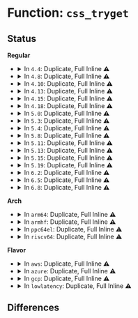 # Function: <code>css_tryget</code>

## Status
<b>Regular</b>
<ul>
<li>
<details>
<summary>In <code>4.4</code>: Duplicate, Full Inline ⚠️</summary>

**Collision:** Static Duplication

**Inline:** Full

**Transformation:** False

**Instances:**

```
In kernel/cgroup.c (ffffffff811151b1)
Location: include/linux/cgroup.h:323
Inline: True
Inline callers:
  - kernel/cgroup.c:cgroup_kn_lock_live
```
```
In mm/memcontrol.c (ffffffff811fc910)
Location: include/linux/cgroup.h:323
Inline: True
Inline callers:
  - mm/memcontrol.c:mem_cgroup_iter
  - mm/memcontrol.c:mem_cgroup_iter
```
</details>
</li>
<li>
<details>
<summary>In <code>4.8</code>: Duplicate, Full Inline ⚠️</summary>

**Collision:** Static Duplication

**Inline:** Full

**Transformation:** False

**Instances:**

```
In kernel/cgroup.c (ffffffff81121768)
Location: include/linux/cgroup.h:322
Inline: True
Inline callers:
  - kernel/cgroup.c:cgroup_sk_alloc
  - kernel/cgroup.c:cgroup_kn_lock_live
```
```
In mm/memcontrol.c (ffffffff81220534)
Location: include/linux/cgroup.h:322
Inline: True
Inline callers:
  - mm/memcontrol.c:mem_cgroup_iter
  - mm/memcontrol.c:mem_cgroup_iter
```
</details>
</li>
<li>
<details>
<summary>In <code>4.10</code>: Duplicate, Full Inline ⚠️</summary>

**Collision:** Static Duplication

**Inline:** Full

**Transformation:** False

**Instances:**

```
In kernel/cgroup.c (ffffffff81129ce8)
Location: include/linux/cgroup.h:322
Inline: True
Inline callers:
  - kernel/cgroup.c:cgroup_sk_alloc
  - kernel/cgroup.c:cgroup_kn_lock_live
```
```
In mm/memcontrol.c (ffffffff81232c96)
Location: include/linux/cgroup.h:322
Inline: True
Inline callers:
  - mm/memcontrol.c:mem_cgroup_iter
  - mm/memcontrol.c:mem_cgroup_iter
```
</details>
</li>
<li>
<details>
<summary>In <code>4.13</code>: Duplicate, Full Inline ⚠️</summary>

**Collision:** Static Duplication

**Inline:** Full

**Transformation:** False

**Instances:**

```
In kernel/cgroup/cgroup.c (ffffffff81128ac3)
Location: include/linux/cgroup.h:322
Inline: True
Inline callers:
  - kernel/cgroup/cgroup.c:cgroup_sk_alloc
  - kernel/cgroup/cgroup.c:cgroup_kn_lock_live
```
```
In mm/memcontrol.c (ffffffff8123e4b0)
Location: include/linux/cgroup.h:322
Inline: True
Inline callers:
  - mm/memcontrol.c:mem_cgroup_iter
  - mm/memcontrol.c:mem_cgroup_iter
```
</details>
</li>
<li>
<details>
<summary>In <code>4.15</code>: Duplicate, Full Inline ⚠️</summary>

**Collision:** Static Duplication

**Inline:** Full

**Transformation:** False

**Instances:**

```
In kernel/cgroup/cgroup.c (ffffffff811350fc)
Location: include/linux/cgroup.h:334
Inline: True
Inline callers:
  - kernel/cgroup/cgroup.c:cgroup_sk_alloc
  - kernel/cgroup/cgroup.c:cgroup_kn_lock_live
```
```
In mm/memcontrol.c (ffffffff8125e050)
Location: include/linux/cgroup.h:334
Inline: True
Inline callers:
  - mm/memcontrol.c:mem_cgroup_iter
  - mm/memcontrol.c:mem_cgroup_iter
```
</details>
</li>
<li>
<details>
<summary>In <code>4.18</code>: Duplicate, Full Inline ⚠️</summary>

**Collision:** Static Duplication

**Inline:** Full

**Transformation:** False

**Instances:**

```
In kernel/cgroup/cgroup.c (ffffffff8114382c)
Location: include/linux/cgroup.h:334
Inline: True
Inline callers:
  - kernel/cgroup/cgroup.c:cgroup_sk_alloc
  - kernel/cgroup/cgroup.c:cgroup_kn_lock_live
```
```
In mm/memcontrol.c (ffffffff8128237a)
Location: include/linux/cgroup.h:334
Inline: True
Inline callers:
  - mm/memcontrol.c:mem_cgroup_iter
  - mm/memcontrol.c:mem_cgroup_iter
```
</details>
</li>
<li>
<details>
<summary>In <code>5.0</code>: Duplicate, Full Inline ⚠️</summary>

**Collision:** Static Duplication

**Inline:** Full

**Transformation:** False

**Instances:**

```
In kernel/cgroup/cgroup.c (ffffffff8114f34c)
Location: include/linux/cgroup.h:336
Inline: True
Inline callers:
  - kernel/cgroup/cgroup.c:cgroup_sk_alloc
  - kernel/cgroup/cgroup.c:cgroup_kn_lock_live
```
```
In mm/memcontrol.c (ffffffff81296557)
Location: include/linux/cgroup.h:336
Inline: True
Inline callers:
  - mm/memcontrol.c:mem_cgroup_iter
  - mm/memcontrol.c:mem_cgroup_iter
```
</details>
</li>
<li>
<details>
<summary>In <code>5.3</code>: Duplicate, Full Inline ⚠️</summary>

**Collision:** Static Duplication

**Inline:** Full

**Transformation:** False

**Instances:**

```
In kernel/cgroup/cgroup.c (ffffffff8115b18c)
Location: include/linux/cgroup.h:343
Inline: True
Inline callers:
  - kernel/cgroup/cgroup.c:cgroup_sk_alloc
  - kernel/cgroup/cgroup.c:cgroup_kn_lock_live
```
```
In kernel/cgroup/rdma.c (ffffffff8115fb2d)
Location: include/linux/cgroup.h:343
Inline: True
Inline callers:
  - kernel/cgroup/rdma.c:rdmacg_try_charge
```
```
In kernel/cgroup/cpuset.c (ffffffff81165453)
Location: include/linux/cgroup.h:343
Inline: True
Inline callers:
  - kernel/cgroup/cpuset.c:proc_cpuset_show
```
```
In mm/page-writeback.c (ffffffff8121fca2)
Location: include/linux/cgroup.h:343
Inline: True
Inline callers:
  - mm/page-writeback.c:balance_dirty_pages_ratelimited
```
```
In mm/memcontrol.c (ffffffff812b3011)
Location: include/linux/cgroup.h:343
Inline: True
Inline callers:
  - mm/memcontrol.c:mem_cgroup_iter
  - mm/memcontrol.c:mem_cgroup_iter
  - mm/memcontrol.c:mem_cgroup_iter
  - mm/memcontrol.c:mem_cgroup_iter
```
```
In fs/fs-writeback.c (ffffffff813002a3)
Location: include/linux/cgroup.h:343
Inline: True
Inline callers:
  - fs/fs-writeback.c:__inode_attach_wb
```
</details>
</li>
<li>
<details>
<summary>In <code>5.4</code>: Duplicate, Full Inline ⚠️</summary>

**Collision:** Static Duplication

**Inline:** Full

**Transformation:** False

**Instances:**

```
In kernel/cgroup/cgroup.c (ffffffff81166e4a)
Location: include/linux/cgroup.h:345
Inline: True
Inline callers:
  - kernel/cgroup/cgroup.c:cgroup_sk_alloc
  - kernel/cgroup/cgroup.c:cgroup_kn_lock_live
```
```
In kernel/cgroup/rdma.c (ffffffff8116b78d)
Location: include/linux/cgroup.h:345
Inline: True
Inline callers:
  - kernel/cgroup/rdma.c:rdmacg_try_charge
```
```
In kernel/cgroup/cpuset.c (ffffffff81171343)
Location: include/linux/cgroup.h:345
Inline: True
Inline callers:
  - kernel/cgroup/cpuset.c:proc_cpuset_show
```
```
In mm/page-writeback.c (ffffffff8122d752)
Location: include/linux/cgroup.h:345
Inline: True
Inline callers:
  - mm/page-writeback.c:balance_dirty_pages_ratelimited
```
```
In mm/memcontrol.c (ffffffff812c4ade)
Location: include/linux/cgroup.h:345
Inline: True
Inline callers:
  - mm/memcontrol.c:mem_cgroup_iter
  - mm/memcontrol.c:mem_cgroup_iter
  - mm/memcontrol.c:mem_cgroup_iter
  - mm/memcontrol.c:mem_cgroup_iter
```
```
In mm/hugetlb_cgroup.c (ffffffff812c9e4e)
Location: include/linux/cgroup.h:345
Inline: True
Inline callers:
  - mm/hugetlb_cgroup.c:hugetlb_cgroup_charge_cgroup
```
```
In fs/fs-writeback.c (ffffffff81314a4a)
Location: include/linux/cgroup.h:345
Inline: True
Inline callers:
  - fs/fs-writeback.c:cgroup_writeback_by_id
  - fs/fs-writeback.c:cgroup_writeback_by_id
  - fs/fs-writeback.c:__inode_attach_wb
  - fs/fs-writeback.c:__inode_attach_wb
```
</details>
</li>
<li>
<details>
<summary>In <code>5.8</code>: Duplicate, Full Inline ⚠️</summary>

**Collision:** Static Duplication

**Inline:** Full

**Transformation:** False

**Instances:**

```
In kernel/cgroup/cgroup.c (ffffffff81178534)
Location: include/linux/cgroup.h:351
Inline: True
Inline callers:
  - kernel/cgroup/cgroup.c:cgroup_sk_alloc
  - kernel/cgroup/cgroup.c:cgroup_kn_lock_live
```
```
In kernel/cgroup/rdma.c (ffffffff8117d3bd)
Location: include/linux/cgroup.h:351
Inline: True
Inline callers:
  - kernel/cgroup/rdma.c:rdmacg_try_charge
```
```
In kernel/cgroup/cpuset.c (ffffffff81183053)
Location: include/linux/cgroup.h:351
Inline: True
Inline callers:
  - kernel/cgroup/cpuset.c:proc_cpuset_show
```
```
In mm/page-writeback.c (ffffffff8125b17a)
Location: include/linux/cgroup.h:351
Inline: True
Inline callers:
  - mm/page-writeback.c:balance_dirty_pages_ratelimited
```
```
In mm/memcontrol.c (ffffffff812fd9c5)
Location: include/linux/cgroup.h:351
Inline: True
Inline callers:
  - mm/memcontrol.c:mem_cgroup_sk_alloc
  - mm/memcontrol.c:mem_cgroup_sk_alloc
  - mm/memcontrol.c:__memcg_kmem_charge_page
  - mm/memcontrol.c:__memcg_kmem_charge_page
  - mm/memcontrol.c:mem_cgroup_iter
  - mm/memcontrol.c:mem_cgroup_iter
  - mm/memcontrol.c:mem_cgroup_iter
  - mm/memcontrol.c:mem_cgroup_iter
  - mm/memcontrol.c:get_mem_cgroup_from_page
  - mm/memcontrol.c:get_mem_cgroup_from_page
  - mm/memcontrol.c:__mem_cgroup_largest_soft_limit_node
  - mm/memcontrol.c:__mem_cgroup_largest_soft_limit_node
```
```
In mm/hugetlb_cgroup.c (ffffffff812ff8b8)
Location: include/linux/cgroup.h:351
Inline: True
Inline callers:
  - mm/hugetlb_cgroup.c:__hugetlb_cgroup_charge_cgroup
```
```
In fs/fs-writeback.c (ffffffff8134e42a)
Location: include/linux/cgroup.h:351
Inline: True
Inline callers:
  - fs/fs-writeback.c:cgroup_writeback_by_id
  - fs/fs-writeback.c:cgroup_writeback_by_id
  - fs/fs-writeback.c:__inode_attach_wb
  - fs/fs-writeback.c:__inode_attach_wb
```
</details>
</li>
<li>
<details>
<summary>In <code>5.11</code>: Duplicate, Full Inline ⚠️</summary>

**Collision:** Static Duplication

**Inline:** Full

**Transformation:** False

**Instances:**

```
In kernel/cgroup/cgroup.c (ffffffff8117527f)
Location: include/linux/cgroup.h:351
Inline: True
Inline callers:
  - kernel/cgroup/cgroup.c:cgroup_sk_alloc
  - kernel/cgroup/cgroup.c:cgroup_kn_lock_live
```
```
In kernel/cgroup/rdma.c (ffffffff8117a21d)
Location: include/linux/cgroup.h:351
Inline: True
Inline callers:
  - kernel/cgroup/rdma.c:rdmacg_try_charge
```
```
In kernel/cgroup/cpuset.c (ffffffff8117ffd5)
Location: include/linux/cgroup.h:351
Inline: True
Inline callers:
  - kernel/cgroup/cpuset.c:proc_cpuset_show
```
```
In mm/page-writeback.c (ffffffff8126539f)
Location: include/linux/cgroup.h:351
Inline: True
Inline callers:
  - mm/page-writeback.c:balance_dirty_pages_ratelimited
```
```
In mm/memcontrol.c (ffffffff81309deb)
Location: include/linux/cgroup.h:351
Inline: True
Inline callers:
  - mm/memcontrol.c:mem_cgroup_sk_alloc
  - mm/memcontrol.c:mem_cgroup_sk_alloc
  - mm/memcontrol.c:obj_cgroup_charge
  - mm/memcontrol.c:obj_cgroup_charge
  - mm/memcontrol.c:__memcg_kmem_charge_page
  - mm/memcontrol.c:__memcg_kmem_charge_page
  - mm/memcontrol.c:mem_cgroup_iter
  - mm/memcontrol.c:mem_cgroup_iter
  - mm/memcontrol.c:mem_cgroup_iter
  - mm/memcontrol.c:mem_cgroup_iter
  - mm/memcontrol.c:get_mem_cgroup_from_page
  - mm/memcontrol.c:get_mem_cgroup_from_page
  - mm/memcontrol.c:__mem_cgroup_largest_soft_limit_node
  - mm/memcontrol.c:__mem_cgroup_largest_soft_limit_node
```
```
In mm/hugetlb_cgroup.c (ffffffff8130bbef)
Location: include/linux/cgroup.h:351
Inline: True
Inline callers:
  - mm/hugetlb_cgroup.c:__hugetlb_cgroup_charge_cgroup
```
```
In fs/fs-writeback.c (ffffffff8135b2de)
Location: include/linux/cgroup.h:351
Inline: True
Inline callers:
  - fs/fs-writeback.c:cgroup_writeback_by_id
  - fs/fs-writeback.c:cgroup_writeback_by_id
  - fs/fs-writeback.c:__inode_attach_wb
  - fs/fs-writeback.c:__inode_attach_wb
```
```
In net/mptcp/subflow.c (ffffffff81bc361b)
Location: include/linux/cgroup.h:351
Inline: True
Inline callers:
  - net/mptcp/subflow.c:mptcp_subflow_create_socket
```
</details>
</li>
<li>
<details>
<summary>In <code>5.13</code>: Duplicate, Full Inline ⚠️</summary>

**Collision:** Static Duplication

**Inline:** Full

**Transformation:** False

**Instances:**

```
In kernel/cgroup/cgroup.c (ffffffff81175de2)
Location: include/linux/cgroup.h:351
Inline: True
Inline callers:
  - kernel/cgroup/cgroup.c:cgroup_sk_alloc
  - kernel/cgroup/cgroup.c:cgroup_kn_lock_live
```
```
In kernel/cgroup/rdma.c (ffffffff8117ad9d)
Location: include/linux/cgroup.h:351
Inline: True
Inline callers:
  - kernel/cgroup/rdma.c:rdmacg_try_charge
```
```
In kernel/cgroup/cpuset.c (ffffffff81180aa5)
Location: include/linux/cgroup.h:351
Inline: True
Inline callers:
  - kernel/cgroup/cpuset.c:proc_cpuset_show
```
```
In mm/page-writeback.c (ffffffff812695ae)
Location: include/linux/cgroup.h:351
Inline: True
Inline callers:
  - mm/page-writeback.c:balance_dirty_pages_ratelimited
```
```
In mm/memcontrol.c (ffffffff8131065b)
Location: include/linux/cgroup.h:351
Inline: True
Inline callers:
  - mm/memcontrol.c:mem_cgroup_sk_alloc
  - mm/memcontrol.c:mem_cgroup_sk_alloc
  - mm/memcontrol.c:uncharge_page
  - mm/memcontrol.c:uncharge_page
  - mm/memcontrol.c:obj_cgroup_charge_pages
  - mm/memcontrol.c:obj_cgroup_charge_pages
  - mm/memcontrol.c:obj_cgroup_uncharge_pages
  - mm/memcontrol.c:obj_cgroup_uncharge_pages
  - mm/memcontrol.c:mem_cgroup_iter
  - mm/memcontrol.c:mem_cgroup_iter
  - mm/memcontrol.c:mem_cgroup_iter
  - mm/memcontrol.c:mem_cgroup_iter
  - mm/memcontrol.c:__mem_cgroup_largest_soft_limit_node
  - mm/memcontrol.c:__mem_cgroup_largest_soft_limit_node
```
```
In mm/hugetlb_cgroup.c (ffffffff813121ef)
Location: include/linux/cgroup.h:351
Inline: True
Inline callers:
  - mm/hugetlb_cgroup.c:__hugetlb_cgroup_charge_cgroup
```
```
In fs/fs-writeback.c (ffffffff81361ede)
Location: include/linux/cgroup.h:351
Inline: True
Inline callers:
  - fs/fs-writeback.c:cgroup_writeback_by_id
  - fs/fs-writeback.c:cgroup_writeback_by_id
  - fs/fs-writeback.c:inode_switch_wbs
  - fs/fs-writeback.c:inode_switch_wbs
  - fs/fs-writeback.c:__inode_attach_wb
  - fs/fs-writeback.c:__inode_attach_wb
```
```
In net/mptcp/subflow.c (ffffffff81bb3c8b)
Location: include/linux/cgroup.h:351
Inline: True
Inline callers:
  - net/mptcp/subflow.c:mptcp_subflow_create_socket
```
</details>
</li>
<li>
<details>
<summary>In <code>5.15</code>: Duplicate, Full Inline ⚠️</summary>

**Collision:** Static Duplication

**Inline:** Full

**Transformation:** False

**Instances:**

```
In kernel/cgroup/cgroup.c (ffffffff8119d3a9)
Location: include/linux/cgroup.h:351
Inline: True
Inline callers:
  - kernel/cgroup/cgroup.c:cgroup_sk_alloc
  - kernel/cgroup/cgroup.c:cgroup_get_from_id
  - kernel/cgroup/cgroup.c:cgroup_kn_lock_live
```
```
In kernel/cgroup/rdma.c (ffffffff811a285d)
Location: include/linux/cgroup.h:351
Inline: True
Inline callers:
  - kernel/cgroup/rdma.c:rdmacg_try_charge
```
```
In kernel/cgroup/cpuset.c (ffffffff811a8895)
Location: include/linux/cgroup.h:351
Inline: True
Inline callers:
  - kernel/cgroup/cpuset.c:proc_cpuset_show
```
```
In mm/page-writeback.c (ffffffff812a6028)
Location: include/linux/cgroup.h:351
Inline: True
Inline callers:
  - mm/page-writeback.c:balance_dirty_pages_ratelimited
```
```
In mm/memcontrol.c (ffffffff8135b966)
Location: include/linux/cgroup.h:351
Inline: True
Inline callers:
  - mm/memcontrol.c:mem_cgroup_sk_alloc
  - mm/memcontrol.c:mem_cgroup_sk_alloc
  - mm/memcontrol.c:uncharge_page
  - mm/memcontrol.c:uncharge_page
  - mm/memcontrol.c:obj_cgroup_charge_pages
  - mm/memcontrol.c:obj_cgroup_charge_pages
  - mm/memcontrol.c:obj_cgroup_uncharge_pages
  - mm/memcontrol.c:obj_cgroup_uncharge_pages
  - mm/memcontrol.c:mem_cgroup_iter
  - mm/memcontrol.c:mem_cgroup_iter
  - mm/memcontrol.c:mem_cgroup_iter
  - mm/memcontrol.c:mem_cgroup_iter
  - mm/memcontrol.c:get_mem_cgroup_from_mm
  - mm/memcontrol.c:get_mem_cgroup_from_mm
  - mm/memcontrol.c:__mem_cgroup_largest_soft_limit_node
  - mm/memcontrol.c:__mem_cgroup_largest_soft_limit_node
```
```
In mm/hugetlb_cgroup.c (ffffffff8135db0a)
Location: include/linux/cgroup.h:351
Inline: True
Inline callers:
  - mm/hugetlb_cgroup.c:__hugetlb_cgroup_charge_cgroup
```
```
In fs/fs-writeback.c (ffffffff813b073c)
Location: include/linux/cgroup.h:351
Inline: True
Inline callers:
  - fs/fs-writeback.c:cgroup_writeback_by_id
  - fs/fs-writeback.c:cgroup_writeback_by_id
  - fs/fs-writeback.c:inode_switch_wbs
  - fs/fs-writeback.c:inode_switch_wbs
  - fs/fs-writeback.c:__inode_attach_wb
  - fs/fs-writeback.c:__inode_attach_wb
```
```
In net/mptcp/subflow.c (ffffffff81c823ba)
Location: include/linux/cgroup.h:351
Inline: True
Inline callers:
  - net/mptcp/subflow.c:mptcp_subflow_create_socket
```
</details>
</li>
<li>
<details>
<summary>In <code>5.19</code>: Duplicate, Full Inline ⚠️</summary>

**Collision:** Static Duplication

**Inline:** Full

**Transformation:** False

**Instances:**

```
In kernel/cgroup/cgroup.c (ffffffff811cd6fb)
Location: include/linux/cgroup.h:351
Inline: True
Inline callers:
  - kernel/cgroup/cgroup.c:cgroup_sk_alloc
  - kernel/cgroup/cgroup.c:cgroup_get_from_path
  - kernel/cgroup/cgroup.c:cgroup_get_from_id
  - kernel/cgroup/cgroup.c:cgroup_kn_lock_live
```
```
In kernel/cgroup/cgroup-v1.c (ffffffff811d0417)
Location: include/linux/cgroup.h:351
Inline: True
Inline callers:
  - kernel/cgroup/cgroup-v1.c:cgroupstats_build
```
```
In kernel/cgroup/rdma.c (ffffffff811d32d2)
Location: include/linux/cgroup.h:351
Inline: True
Inline callers:
  - kernel/cgroup/rdma.c:rdmacg_try_charge
```
```
In kernel/cgroup/cpuset.c (ffffffff811d9a47)
Location: include/linux/cgroup.h:351
Inline: True
Inline callers:
  - kernel/cgroup/cpuset.c:proc_cpuset_show
```
```
In mm/page-writeback.c (ffffffff812fed18)
Location: include/linux/cgroup.h:351
Inline: True
Inline callers:
  - mm/page-writeback.c:balance_dirty_pages_ratelimited
```
```
In mm/slub.c (ffffffff813a683b)
Location: include/linux/cgroup.h:351
Inline: True
```
```
In mm/memcontrol.c (ffffffff813d5bd1)
Location: include/linux/cgroup.h:351
Inline: True
Inline callers:
  - mm/memcontrol.c:obj_cgroup_may_zswap
  - mm/memcontrol.c:obj_cgroup_may_zswap
  - mm/memcontrol.c:mem_cgroup_sk_alloc
  - mm/memcontrol.c:mem_cgroup_sk_alloc
  - mm/memcontrol.c:uncharge_folio
  - mm/memcontrol.c:uncharge_folio
  - mm/memcontrol.c:obj_cgroup_charge
  - mm/memcontrol.c:obj_cgroup_charge
  - mm/memcontrol.c:drain_obj_stock
  - mm/memcontrol.c:drain_obj_stock
  - mm/memcontrol.c:__memcg_kmem_charge_page
  - mm/memcontrol.c:__memcg_kmem_charge_page
  - mm/memcontrol.c:obj_cgroup_uncharge_pages
  - mm/memcontrol.c:obj_cgroup_uncharge_pages
  - mm/memcontrol.c:mem_cgroup_iter
  - mm/memcontrol.c:mem_cgroup_iter
  - mm/memcontrol.c:mem_cgroup_iter
  - mm/memcontrol.c:mem_cgroup_iter
  - mm/memcontrol.c:get_mem_cgroup_from_mm
  - mm/memcontrol.c:get_mem_cgroup_from_mm
  - mm/memcontrol.c:__mem_cgroup_largest_soft_limit_node
  - mm/memcontrol.c:__mem_cgroup_largest_soft_limit_node
```
```
In mm/hugetlb_cgroup.c (ffffffff813d7ba7)
Location: include/linux/cgroup.h:351
Inline: True
Inline callers:
  - mm/hugetlb_cgroup.c:__hugetlb_cgroup_charge_cgroup
```
```
In fs/fs-writeback.c (ffffffff8143552e)
Location: include/linux/cgroup.h:351
Inline: True
Inline callers:
  - fs/fs-writeback.c:cgroup_writeback_by_id
  - fs/fs-writeback.c:cgroup_writeback_by_id
  - fs/fs-writeback.c:inode_switch_wbs
  - fs/fs-writeback.c:inode_switch_wbs
  - fs/fs-writeback.c:__inode_attach_wb
  - fs/fs-writeback.c:__inode_attach_wb
```
```
In net/mptcp/subflow.c (ffffffff81e280ed)
Location: include/linux/cgroup.h:351
Inline: True
Inline callers:
  - net/mptcp/subflow.c:mptcp_subflow_create_socket
```
</details>
</li>
<li>
<details>
<summary>In <code>6.2</code>: Duplicate, Full Inline ⚠️</summary>

**Collision:** Static Duplication

**Inline:** Full

**Transformation:** False

**Instances:**

```
In kernel/cgroup/cgroup.c (ffffffff81210d8b)
Location: include/linux/cgroup_refcnt.h:42
Inline: True
Inline callers:
  - kernel/cgroup/cgroup.c:cgroup_sk_alloc
  - kernel/cgroup/cgroup.c:cgroup_get_from_path
  - kernel/cgroup/cgroup.c:cgroup_get_from_id
  - kernel/cgroup/cgroup.c:cgroup_kn_lock_live
```
```
In kernel/cgroup/cgroup-v1.c (ffffffff81213eb7)
Location: include/linux/cgroup_refcnt.h:42
Inline: True
Inline callers:
  - kernel/cgroup/cgroup-v1.c:cgroupstats_build
```
```
In kernel/cgroup/rdma.c (ffffffff81217252)
Location: include/linux/cgroup_refcnt.h:42
Inline: True
Inline callers:
  - kernel/cgroup/rdma.c:rdmacg_try_charge
```
```
In kernel/cgroup/cpuset.c (ffffffff8121ef17)
Location: include/linux/cgroup_refcnt.h:42
Inline: True
Inline callers:
  - kernel/cgroup/cpuset.c:proc_cpuset_show
```
```
In kernel/bpf/syscall.c (ffffffff812c5e86)
Location: include/linux/cgroup_refcnt.h:42
Inline: True
```
```
In kernel/bpf/helpers.c (ffffffff812f434a)
Location: include/linux/cgroup_refcnt.h:42
Inline: True
Inline callers:
  - kernel/bpf/helpers.c:bpf_cgroup_kptr_get
```
```
In kernel/bpf/memalloc.c (ffffffff8131be5f)
Location: include/linux/cgroup_refcnt.h:42
Inline: True
Inline callers:
  - kernel/bpf/memalloc.c:alloc_bulk
```
```
In mm/page-writeback.c (ffffffff81369494)
Location: include/linux/cgroup_refcnt.h:42
Inline: True
Inline callers:
  - mm/page-writeback.c:balance_dirty_pages_ratelimited_flags
```
```
In mm/vmscan.c (ffffffff81382373)
Location: include/linux/cgroup_refcnt.h:42
Inline: True
Inline callers:
  - mm/vmscan.c:run_cmd
```
```
In mm/slub.c (ffffffff81427e1b)
Location: include/linux/cgroup_refcnt.h:42
Inline: True
```
```
In mm/memcontrol.c (ffffffff8145b5b1)
Location: include/linux/cgroup_refcnt.h:42
Inline: True
Inline callers:
  - mm/memcontrol.c:obj_cgroup_may_zswap
  - mm/memcontrol.c:obj_cgroup_may_zswap
  - mm/memcontrol.c:mem_cgroup_sk_alloc
  - mm/memcontrol.c:mem_cgroup_sk_alloc
  - mm/memcontrol.c:uncharge_folio
  - mm/memcontrol.c:uncharge_folio
  - mm/memcontrol.c:obj_cgroup_charge
  - mm/memcontrol.c:obj_cgroup_charge
  - mm/memcontrol.c:drain_obj_stock
  - mm/memcontrol.c:drain_obj_stock
  - mm/memcontrol.c:__memcg_kmem_charge_page
  - mm/memcontrol.c:__memcg_kmem_charge_page
  - mm/memcontrol.c:obj_cgroup_uncharge_pages
  - mm/memcontrol.c:obj_cgroup_uncharge_pages
  - mm/memcontrol.c:mem_cgroup_iter
  - mm/memcontrol.c:mem_cgroup_iter
  - mm/memcontrol.c:mem_cgroup_iter
  - mm/memcontrol.c:mem_cgroup_iter
  - mm/memcontrol.c:get_mem_cgroup_from_mm
  - mm/memcontrol.c:get_mem_cgroup_from_mm
  - mm/memcontrol.c:__mem_cgroup_largest_soft_limit_node
  - mm/memcontrol.c:__mem_cgroup_largest_soft_limit_node
```
```
In mm/hugetlb_cgroup.c (ffffffff8145da17)
Location: include/linux/cgroup_refcnt.h:42
Inline: True
Inline callers:
  - mm/hugetlb_cgroup.c:__hugetlb_cgroup_charge_cgroup
```
```
In fs/fs-writeback.c (ffffffff814c359e)
Location: include/linux/cgroup_refcnt.h:42
Inline: True
Inline callers:
  - fs/fs-writeback.c:cgroup_writeback_by_id
  - fs/fs-writeback.c:cgroup_writeback_by_id
  - fs/fs-writeback.c:inode_switch_wbs
  - fs/fs-writeback.c:inode_switch_wbs
  - fs/fs-writeback.c:__inode_attach_wb
  - fs/fs-writeback.c:__inode_attach_wb
```
```
In net/mptcp/subflow.c (ffffffff8200004f)
Location: include/linux/cgroup_refcnt.h:42
Inline: True
Inline callers:
  - net/mptcp/subflow.c:mptcp_subflow_create_socket
```
</details>
</li>
<li>
<details>
<summary>In <code>6.5</code>: Duplicate, Full Inline ⚠️</summary>

**Collision:** Static Duplication

**Inline:** Full

**Transformation:** False

**Instances:**

```
In kernel/cgroup/cgroup.c (ffffffff8122677b)
Location: include/linux/cgroup_refcnt.h:42
Inline: True
Inline callers:
  - kernel/cgroup/cgroup.c:cgroup_sk_alloc
  - kernel/cgroup/cgroup.c:cgroup_get_from_path
  - kernel/cgroup/cgroup.c:cgroup_get_from_id
  - kernel/cgroup/cgroup.c:cgroup_kn_lock_live
```
```
In kernel/cgroup/cgroup-v1.c (ffffffff812297e7)
Location: include/linux/cgroup_refcnt.h:42
Inline: True
Inline callers:
  - kernel/cgroup/cgroup-v1.c:cgroupstats_build
```
```
In kernel/cgroup/rdma.c (ffffffff8122cb72)
Location: include/linux/cgroup_refcnt.h:42
Inline: True
Inline callers:
  - kernel/cgroup/rdma.c:rdmacg_try_charge
```
```
In kernel/cgroup/cpuset.c (ffffffff81235047)
Location: include/linux/cgroup_refcnt.h:42
Inline: True
Inline callers:
  - kernel/cgroup/cpuset.c:proc_cpuset_show
```
```
In kernel/bpf/syscall.c (ffffffff812ecde6)
Location: include/linux/cgroup_refcnt.h:42
Inline: True
```
```
In kernel/bpf/helpers.c (ffffffff813214f1)
Location: include/linux/cgroup_refcnt.h:42
Inline: True
Inline callers:
  - kernel/bpf/helpers.c:bpf_cgroup_ancestor
  - kernel/bpf/helpers.c:bpf_cgroup_acquire
```
```
In kernel/bpf/memalloc.c (ffffffff8134c511)
Location: include/linux/cgroup_refcnt.h:42
Inline: True
Inline callers:
  - kernel/bpf/memalloc.c:bpf_mem_cache_alloc_flags
  - kernel/bpf/memalloc.c:alloc_bulk
```
```
In mm/page-writeback.c (ffffffff8139b634)
Location: include/linux/cgroup_refcnt.h:42
Inline: True
Inline callers:
  - mm/page-writeback.c:balance_dirty_pages_ratelimited_flags
```
```
In mm/vmscan.c (ffffffff813b3ee5)
Location: include/linux/cgroup_refcnt.h:42
Inline: True
Inline callers:
  - mm/vmscan.c:run_cmd
  - mm/vmscan.c:shrink_many
```
```
In mm/slub.c (ffffffff8145c85b)
Location: include/linux/cgroup_refcnt.h:42
Inline: True
```
```
In mm/memcontrol.c (ffffffff81491221)
Location: include/linux/cgroup_refcnt.h:42
Inline: True
Inline callers:
  - mm/memcontrol.c:obj_cgroup_may_zswap
  - mm/memcontrol.c:obj_cgroup_may_zswap
  - mm/memcontrol.c:mem_cgroup_sk_alloc
  - mm/memcontrol.c:mem_cgroup_sk_alloc
  - mm/memcontrol.c:uncharge_folio
  - mm/memcontrol.c:uncharge_folio
  - mm/memcontrol.c:obj_cgroup_charge
  - mm/memcontrol.c:obj_cgroup_charge
  - mm/memcontrol.c:drain_obj_stock
  - mm/memcontrol.c:drain_obj_stock
  - mm/memcontrol.c:__memcg_kmem_charge_page
  - mm/memcontrol.c:__memcg_kmem_charge_page
  - mm/memcontrol.c:obj_cgroup_uncharge_pages
  - mm/memcontrol.c:obj_cgroup_uncharge_pages
  - mm/memcontrol.c:mem_cgroup_iter
  - mm/memcontrol.c:mem_cgroup_iter
  - mm/memcontrol.c:mem_cgroup_iter
  - mm/memcontrol.c:mem_cgroup_iter
  - mm/memcontrol.c:get_mem_cgroup_from_mm
  - mm/memcontrol.c:get_mem_cgroup_from_mm
  - mm/memcontrol.c:__mem_cgroup_largest_soft_limit_node
  - mm/memcontrol.c:__mem_cgroup_largest_soft_limit_node
```
```
In mm/hugetlb_cgroup.c (ffffffff81493707)
Location: include/linux/cgroup_refcnt.h:42
Inline: True
Inline callers:
  - mm/hugetlb_cgroup.c:__hugetlb_cgroup_charge_cgroup
```
```
In fs/fs-writeback.c (ffffffff814f897f)
Location: include/linux/cgroup_refcnt.h:42
Inline: True
Inline callers:
  - fs/fs-writeback.c:cgroup_writeback_by_id
  - fs/fs-writeback.c:cgroup_writeback_by_id
  - fs/fs-writeback.c:inode_switch_wbs
  - fs/fs-writeback.c:inode_switch_wbs
  - fs/fs-writeback.c:__inode_attach_wb
  - fs/fs-writeback.c:__inode_attach_wb
```
```
In net/mptcp/subflow.c (ffffffff8207c330)
Location: include/linux/cgroup_refcnt.h:42
Inline: True
Inline callers:
  - net/mptcp/subflow.c:mptcp_subflow_create_socket
```
</details>
</li>
<li>
<details>
<summary>In <code>6.8</code>: Duplicate, Full Inline ⚠️</summary>

**Collision:** Static Duplication

**Inline:** Full

**Transformation:** False

**Instances:**

```
In kernel/cgroup/cgroup.c (ffffffff8123e40b)
Location: include/linux/cgroup_refcnt.h:42
Inline: True
Inline callers:
  - kernel/cgroup/cgroup.c:cgroup_sk_alloc
  - kernel/cgroup/cgroup.c:cgroup_get_from_path
  - kernel/cgroup/cgroup.c:cgroup_get_from_id
  - kernel/cgroup/cgroup.c:cgroup_kn_lock_live
```
```
In kernel/cgroup/cgroup-v1.c (ffffffff8124224f)
Location: include/linux/cgroup_refcnt.h:42
Inline: True
Inline callers:
  - kernel/cgroup/cgroup-v1.c:task_get_cgroup1
  - kernel/cgroup/cgroup-v1.c:cgroupstats_build
```
```
In kernel/cgroup/rdma.c (ffffffff81244c32)
Location: include/linux/cgroup_refcnt.h:42
Inline: True
Inline callers:
  - kernel/cgroup/rdma.c:rdmacg_try_charge
```
```
In kernel/cgroup/cpuset.c (ffffffff8124ec96)
Location: include/linux/cgroup_refcnt.h:42
Inline: True
Inline callers:
  - kernel/cgroup/cpuset.c:proc_cpuset_show
```
```
In kernel/bpf/syscall.c (ffffffff8130b596)
Location: include/linux/cgroup_refcnt.h:42
Inline: True
```
```
In kernel/bpf/helpers.c (ffffffff81343c21)
Location: include/linux/cgroup_refcnt.h:42
Inline: True
Inline callers:
  - kernel/bpf/helpers.c:bpf_cgroup_ancestor
  - kernel/bpf/helpers.c:bpf_cgroup_acquire
```
```
In kernel/bpf/memalloc.c (ffffffff81371e86)
Location: include/linux/cgroup_refcnt.h:42
Inline: True
```
```
In mm/page-writeback.c (ffffffff813c55a4)
Location: include/linux/cgroup_refcnt.h:42
Inline: True
Inline callers:
  - mm/page-writeback.c:balance_dirty_pages_ratelimited_flags
```
```
In mm/vmscan.c (ffffffff813dd565)
Location: include/linux/cgroup_refcnt.h:42
Inline: True
Inline callers:
  - mm/vmscan.c:run_cmd
  - mm/vmscan.c:shrink_many
```
```
In mm/workingset.c (ffffffff8140c217)
Location: include/linux/cgroup_refcnt.h:42
Inline: True
Inline callers:
  - mm/workingset.c:workingset_test_recent
```
```
In mm/slub.c (ffffffff81454d92)
Location: include/linux/cgroup_refcnt.h:42
Inline: True
```
```
In mm/zswap.c (ffffffff814709ec)
Location: include/linux/cgroup_refcnt.h:42
Inline: True
Inline callers:
  - mm/zswap.c:zswap_store
  - mm/zswap.c:zswap_store
```
```
In mm/memcontrol.c (ffffffff814c0b91)
Location: include/linux/cgroup_refcnt.h:42
Inline: True
Inline callers:
  - mm/memcontrol.c:obj_cgroup_may_zswap
  - mm/memcontrol.c:obj_cgroup_may_zswap
  - mm/memcontrol.c:mem_cgroup_sk_alloc
  - mm/memcontrol.c:mem_cgroup_sk_alloc
  - mm/memcontrol.c:uncharge_folio
  - mm/memcontrol.c:uncharge_folio
  - mm/memcontrol.c:obj_cgroup_charge
  - mm/memcontrol.c:obj_cgroup_charge
  - mm/memcontrol.c:drain_obj_stock
  - mm/memcontrol.c:drain_obj_stock
  - mm/memcontrol.c:__memcg_kmem_charge_page
  - mm/memcontrol.c:__memcg_kmem_charge_page
  - mm/memcontrol.c:obj_cgroup_uncharge_pages
  - mm/memcontrol.c:obj_cgroup_uncharge_pages
  - mm/memcontrol.c:mem_cgroup_iter
  - mm/memcontrol.c:mem_cgroup_iter
  - mm/memcontrol.c:mem_cgroup_iter
  - mm/memcontrol.c:mem_cgroup_iter
  - mm/memcontrol.c:get_mem_cgroup_from_current
  - mm/memcontrol.c:get_mem_cgroup_from_current
  - mm/memcontrol.c:get_mem_cgroup_from_mm
  - mm/memcontrol.c:get_mem_cgroup_from_mm
  - mm/memcontrol.c:__mem_cgroup_largest_soft_limit_node
  - mm/memcontrol.c:__mem_cgroup_largest_soft_limit_node
```
```
In mm/hugetlb_cgroup.c (ffffffff814c3079)
Location: include/linux/cgroup_refcnt.h:42
Inline: True
Inline callers:
  - mm/hugetlb_cgroup.c:__hugetlb_cgroup_charge_cgroup
```
```
In fs/fs-writeback.c (ffffffff8152d1af)
Location: include/linux/cgroup_refcnt.h:42
Inline: True
Inline callers:
  - fs/fs-writeback.c:cgroup_writeback_by_id
  - fs/fs-writeback.c:cgroup_writeback_by_id
  - fs/fs-writeback.c:inode_switch_wbs
  - fs/fs-writeback.c:inode_switch_wbs
  - fs/fs-writeback.c:__inode_attach_wb
  - fs/fs-writeback.c:__inode_attach_wb
```
```
In net/mptcp/subflow.c (ffffffff8215181a)
Location: include/linux/cgroup_refcnt.h:42
Inline: True
Inline callers:
  - net/mptcp/subflow.c:mptcp_subflow_create_socket
```
</details>
</li>
</ul>
<b>Arch</b>
<ul>
<li>
<details>
<summary>In <code>arm64</code>: Duplicate, Full Inline ⚠️</summary>

**Collision:** Static Duplication

**Inline:** Full

**Transformation:** False

**Instances:**

```
In kernel/cgroup/cgroup.c (ffff8000101d8cd0)
Location: include/linux/cgroup.h:345
Inline: True
Inline callers:
  - kernel/cgroup/cgroup.c:cgroup_sk_alloc
  - kernel/cgroup/cgroup.c:cgroup_kn_lock_live
```
```
In kernel/cgroup/rdma.c (ffff8000101dfadc)
Location: include/linux/cgroup.h:345
Inline: True
Inline callers:
  - kernel/cgroup/rdma.c:rdmacg_try_charge
```
```
In kernel/cgroup/cpuset.c (ffff8000101e49d4)
Location: include/linux/cgroup.h:345
Inline: True
Inline callers:
  - kernel/cgroup/cpuset.c:proc_cpuset_show
```
```
In mm/page-writeback.c (ffff8000102bc630)
Location: include/linux/cgroup.h:345
Inline: True
Inline callers:
  - mm/page-writeback.c:balance_dirty_pages_ratelimited
```
```
In mm/memcontrol.c (ffff800010367730)
Location: include/linux/cgroup.h:345
Inline: True
Inline callers:
  - mm/memcontrol.c:mem_cgroup_iter
  - mm/memcontrol.c:mem_cgroup_iter
```
```
In mm/hugetlb_cgroup.c (ffff80001036d658)
Location: include/linux/cgroup.h:345
Inline: True
Inline callers:
  - mm/hugetlb_cgroup.c:hugetlb_cgroup_charge_cgroup
```
```
In fs/fs-writeback.c (ffff8000103ca94c)
Location: include/linux/cgroup.h:345
Inline: True
Inline callers:
  - fs/fs-writeback.c:cgroup_writeback_by_id
  - fs/fs-writeback.c:__inode_attach_wb
```
</details>
</li>
<li>
<details>
<summary>In <code>armhf</code>: Duplicate, Full Inline ⚠️</summary>

**Collision:** Static Duplication

**Inline:** Full

**Transformation:** False

**Instances:**

```
In kernel/cgroup/cgroup.c (c041ba2c)
Location: include/linux/cgroup.h:345
Inline: True
Inline callers:
  - kernel/cgroup/cgroup.c:cgroup_sk_alloc
  - kernel/cgroup/cgroup.c:cgroup_kn_lock_live
```
```
In kernel/cgroup/rdma.c (c042141c)
Location: include/linux/cgroup.h:345
Inline: True
Inline callers:
  - kernel/cgroup/rdma.c:rdmacg_try_charge
```
```
In kernel/cgroup/cpuset.c (c04257dc)
Location: include/linux/cgroup.h:345
Inline: True
Inline callers:
  - kernel/cgroup/cpuset.c:proc_cpuset_show
```
```
In mm/page-writeback.c (c04e8cd0)
Location: include/linux/cgroup.h:345
Inline: True
Inline callers:
  - mm/page-writeback.c:balance_dirty_pages_ratelimited
```
```
In mm/memcontrol.c (c0558ea8)
Location: include/linux/cgroup.h:345
Inline: True
Inline callers:
  - mm/memcontrol.c:mem_cgroup_iter
  - mm/memcontrol.c:mem_cgroup_iter
```
```
In fs/fs-writeback.c (c05a6ea8)
Location: include/linux/cgroup.h:345
Inline: True
Inline callers:
  - fs/fs-writeback.c:cgroup_writeback_by_id
  - fs/fs-writeback.c:__inode_attach_wb
```
</details>
</li>
<li>
<details>
<summary>In <code>ppc64el</code>: Duplicate, Full Inline ⚠️</summary>

**Collision:** Static Duplication

**Inline:** Full

**Transformation:** False

**Instances:**

```
In kernel/cgroup/cgroup.c (c00000000024609c)
Location: include/linux/cgroup.h:345
Inline: True
Inline callers:
  - kernel/cgroup/cgroup.c:cgroup_sk_alloc
  - kernel/cgroup/cgroup.c:cgroup_kn_lock_live
```
```
In kernel/cgroup/rdma.c (c00000000024e1e4)
Location: include/linux/cgroup.h:345
Inline: True
Inline callers:
  - kernel/cgroup/rdma.c:rdmacg_try_charge
```
```
In kernel/cgroup/cpuset.c (c0000000002551f4)
Location: include/linux/cgroup.h:345
Inline: True
Inline callers:
  - kernel/cgroup/cpuset.c:proc_cpuset_show
```
```
In mm/page-writeback.c (c0000000003748e4)
Location: include/linux/cgroup.h:345
Inline: True
Inline callers:
  - mm/page-writeback.c:balance_dirty_pages_ratelimited
```
```
In mm/memcontrol.c (c000000000454dec)
Location: include/linux/cgroup.h:345
Inline: True
Inline callers:
  - mm/memcontrol.c:mem_cgroup_iter
  - mm/memcontrol.c:mem_cgroup_iter
```
```
In mm/hugetlb_cgroup.c (c00000000045d78c)
Location: include/linux/cgroup.h:345
Inline: True
Inline callers:
  - mm/hugetlb_cgroup.c:hugetlb_cgroup_charge_cgroup
```
```
In fs/fs-writeback.c (c0000000004cc3ac)
Location: include/linux/cgroup.h:345
Inline: True
Inline callers:
  - fs/fs-writeback.c:cgroup_writeback_by_id
  - fs/fs-writeback.c:__inode_attach_wb
```
</details>
</li>
<li>
<details>
<summary>In <code>riscv64</code>: Duplicate, Full Inline ⚠️</summary>

**Collision:** Static Duplication

**Inline:** Full

**Transformation:** False

**Instances:**

```
In kernel/cgroup/cgroup.c (ffffffe000151c38)
Location: include/linux/cgroup.h:345
Inline: True
Inline callers:
  - kernel/cgroup/cgroup.c:cgroup_sk_alloc
  - kernel/cgroup/cgroup.c:cgroup_kn_lock_live
```
```
In kernel/cgroup/rdma.c (ffffffe000156adc)
Location: include/linux/cgroup.h:345
Inline: True
Inline callers:
  - kernel/cgroup/rdma.c:rdmacg_try_charge
```
```
In kernel/cgroup/cpuset.c (ffffffe00015abce)
Location: include/linux/cgroup.h:345
Inline: True
Inline callers:
  - kernel/cgroup/cpuset.c:proc_cpuset_show
```
```
In mm/page-writeback.c (ffffffe0001df2fc)
Location: include/linux/cgroup.h:345
Inline: True
Inline callers:
  - mm/page-writeback.c:balance_dirty_pages_ratelimited
```
```
In mm/memcontrol.c (ffffffe000245888)
Location: include/linux/cgroup.h:345
Inline: True
Inline callers:
  - mm/memcontrol.c:mem_cgroup_iter
  - mm/memcontrol.c:mem_cgroup_iter
```
```
In mm/hugetlb_cgroup.c (ffffffe00024a390)
Location: include/linux/cgroup.h:345
Inline: True
Inline callers:
  - mm/hugetlb_cgroup.c:hugetlb_cgroup_charge_cgroup
```
```
In fs/fs-writeback.c (ffffffe000288af4)
Location: include/linux/cgroup.h:345
Inline: True
Inline callers:
  - fs/fs-writeback.c:cgroup_writeback_by_id
  - fs/fs-writeback.c:__inode_attach_wb
```
</details>
</li>
</ul>
<b>Flavor</b>
<ul>
<li>
<details>
<summary>In <code>aws</code>: Duplicate, Full Inline ⚠️</summary>

**Collision:** Static Duplication

**Inline:** Full

**Transformation:** False

**Instances:**

```
In kernel/cgroup/cgroup.c (ffffffff8115f46a)
Location: include/linux/cgroup.h:345
Inline: True
Inline callers:
  - kernel/cgroup/cgroup.c:cgroup_sk_alloc
  - kernel/cgroup/cgroup.c:cgroup_kn_lock_live
```
```
In kernel/cgroup/rdma.c (ffffffff81163dad)
Location: include/linux/cgroup.h:345
Inline: True
Inline callers:
  - kernel/cgroup/rdma.c:rdmacg_try_charge
```
```
In kernel/cgroup/cpuset.c (ffffffff81169963)
Location: include/linux/cgroup.h:345
Inline: True
Inline callers:
  - kernel/cgroup/cpuset.c:proc_cpuset_show
```
```
In mm/page-writeback.c (ffffffff81225da2)
Location: include/linux/cgroup.h:345
Inline: True
Inline callers:
  - mm/page-writeback.c:balance_dirty_pages_ratelimited
```
```
In mm/memcontrol.c (ffffffff812bd0be)
Location: include/linux/cgroup.h:345
Inline: True
Inline callers:
  - mm/memcontrol.c:mem_cgroup_iter
  - mm/memcontrol.c:mem_cgroup_iter
  - mm/memcontrol.c:mem_cgroup_iter
  - mm/memcontrol.c:mem_cgroup_iter
```
```
In mm/hugetlb_cgroup.c (ffffffff812c242e)
Location: include/linux/cgroup.h:345
Inline: True
Inline callers:
  - mm/hugetlb_cgroup.c:hugetlb_cgroup_charge_cgroup
```
```
In fs/fs-writeback.c (ffffffff8130d02a)
Location: include/linux/cgroup.h:345
Inline: True
Inline callers:
  - fs/fs-writeback.c:cgroup_writeback_by_id
  - fs/fs-writeback.c:cgroup_writeback_by_id
  - fs/fs-writeback.c:__inode_attach_wb
  - fs/fs-writeback.c:__inode_attach_wb
```
</details>
</li>
<li>
<details>
<summary>In <code>azure</code>: Duplicate, Full Inline ⚠️</summary>

**Collision:** Static Duplication

**Inline:** Full

**Transformation:** False

**Instances:**

```
In kernel/cgroup/cgroup.c (ffffffff811526fa)
Location: include/linux/cgroup.h:345
Inline: True
Inline callers:
  - kernel/cgroup/cgroup.c:cgroup_sk_alloc
  - kernel/cgroup/cgroup.c:cgroup_kn_lock_live
```
```
In kernel/cgroup/rdma.c (ffffffff81156ffd)
Location: include/linux/cgroup.h:345
Inline: True
Inline callers:
  - kernel/cgroup/rdma.c:rdmacg_try_charge
```
```
In kernel/cgroup/cpuset.c (ffffffff8115cb63)
Location: include/linux/cgroup.h:345
Inline: True
Inline callers:
  - kernel/cgroup/cpuset.c:proc_cpuset_show
```
```
In mm/page-writeback.c (ffffffff81218f42)
Location: include/linux/cgroup.h:345
Inline: True
Inline callers:
  - mm/page-writeback.c:balance_dirty_pages_ratelimited
```
```
In mm/memcontrol.c (ffffffff812ae1fe)
Location: include/linux/cgroup.h:345
Inline: True
Inline callers:
  - mm/memcontrol.c:mem_cgroup_iter
  - mm/memcontrol.c:mem_cgroup_iter
  - mm/memcontrol.c:mem_cgroup_iter
  - mm/memcontrol.c:mem_cgroup_iter
```
```
In mm/hugetlb_cgroup.c (ffffffff812b347e)
Location: include/linux/cgroup.h:345
Inline: True
Inline callers:
  - mm/hugetlb_cgroup.c:hugetlb_cgroup_charge_cgroup
```
```
In fs/fs-writeback.c (ffffffff812fdc3a)
Location: include/linux/cgroup.h:345
Inline: True
Inline callers:
  - fs/fs-writeback.c:cgroup_writeback_by_id
  - fs/fs-writeback.c:cgroup_writeback_by_id
  - fs/fs-writeback.c:__inode_attach_wb
  - fs/fs-writeback.c:__inode_attach_wb
```
</details>
</li>
<li>
<details>
<summary>In <code>gcp</code>: Duplicate, Full Inline ⚠️</summary>

**Collision:** Static Duplication

**Inline:** Full

**Transformation:** False

**Instances:**

```
In kernel/cgroup/cgroup.c (ffffffff8115d23a)
Location: include/linux/cgroup.h:345
Inline: True
Inline callers:
  - kernel/cgroup/cgroup.c:cgroup_sk_alloc
  - kernel/cgroup/cgroup.c:cgroup_kn_lock_live
```
```
In kernel/cgroup/rdma.c (ffffffff81161b7d)
Location: include/linux/cgroup.h:345
Inline: True
Inline callers:
  - kernel/cgroup/rdma.c:rdmacg_try_charge
```
```
In kernel/cgroup/cpuset.c (ffffffff81167733)
Location: include/linux/cgroup.h:345
Inline: True
Inline callers:
  - kernel/cgroup/cpuset.c:proc_cpuset_show
```
```
In mm/page-writeback.c (ffffffff81223b42)
Location: include/linux/cgroup.h:345
Inline: True
Inline callers:
  - mm/page-writeback.c:balance_dirty_pages_ratelimited
```
```
In mm/memcontrol.c (ffffffff812baece)
Location: include/linux/cgroup.h:345
Inline: True
Inline callers:
  - mm/memcontrol.c:mem_cgroup_iter
  - mm/memcontrol.c:mem_cgroup_iter
  - mm/memcontrol.c:mem_cgroup_iter
  - mm/memcontrol.c:mem_cgroup_iter
```
```
In mm/hugetlb_cgroup.c (ffffffff812c023e)
Location: include/linux/cgroup.h:345
Inline: True
Inline callers:
  - mm/hugetlb_cgroup.c:hugetlb_cgroup_charge_cgroup
```
```
In fs/fs-writeback.c (ffffffff8130ae1a)
Location: include/linux/cgroup.h:345
Inline: True
Inline callers:
  - fs/fs-writeback.c:cgroup_writeback_by_id
  - fs/fs-writeback.c:cgroup_writeback_by_id
  - fs/fs-writeback.c:__inode_attach_wb
  - fs/fs-writeback.c:__inode_attach_wb
```
</details>
</li>
<li>
<details>
<summary>In <code>lowlatency</code>: Duplicate, Full Inline ⚠️</summary>

**Collision:** Static Duplication

**Inline:** Full

**Transformation:** False

**Instances:**

```
In kernel/cgroup/cgroup.c (ffffffff8116a39b)
Location: include/linux/cgroup.h:345
Inline: True
Inline callers:
  - kernel/cgroup/cgroup.c:cgroup_sk_alloc
  - kernel/cgroup/cgroup.c:cgroup_kn_lock_live
```
```
In kernel/cgroup/rdma.c (ffffffff8116efe2)
Location: include/linux/cgroup.h:345
Inline: True
Inline callers:
  - kernel/cgroup/rdma.c:rdmacg_try_charge
```
```
In kernel/cgroup/cpuset.c (ffffffff81174dc7)
Location: include/linux/cgroup.h:345
Inline: True
Inline callers:
  - kernel/cgroup/cpuset.c:proc_cpuset_show
```
```
In mm/page-writeback.c (ffffffff81232c67)
Location: include/linux/cgroup.h:345
Inline: True
Inline callers:
  - mm/page-writeback.c:balance_dirty_pages_ratelimited
```
```
In mm/memcontrol.c (ffffffff812cb65a)
Location: include/linux/cgroup.h:345
Inline: True
Inline callers:
  - mm/memcontrol.c:mem_cgroup_iter
  - mm/memcontrol.c:mem_cgroup_iter
```
```
In mm/hugetlb_cgroup.c (ffffffff812d0c8c)
Location: include/linux/cgroup.h:345
Inline: True
Inline callers:
  - mm/hugetlb_cgroup.c:hugetlb_cgroup_charge_cgroup
```
```
In fs/fs-writeback.c (ffffffff8131c542)
Location: include/linux/cgroup.h:345
Inline: True
Inline callers:
  - fs/fs-writeback.c:cgroup_writeback_by_id
  - fs/fs-writeback.c:__inode_attach_wb
```
</details>
</li>
</ul>

## Differences
